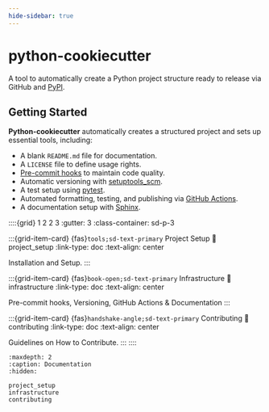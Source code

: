 ```yaml
---
hide-sidebar: true
---
```


# python-cookiecutter

A tool to automatically create a Python project structure ready to
release via GitHub and [PyPI](https://pypi.org/).

## Getting Started

**Python-cookiecutter** automatically creates a structured project and sets up essential
tools, including:

-   A blank `README.md` file for documentation.
-   A `LICENSE` file to define usage rights.
-   [Pre-commit hooks](https://pre-commit.com/) to maintain code
    quality.
-   Automatic versioning with
    [setuptools_scm](https://setuptools-scm.readthedocs.io/en/latest/).
-   A test setup using [pytest](https://docs.pytest.org/en/7.0.x/).
-   Automated formatting, testing, and publishing via [GitHub
    Actions](https://github.com/features/actions).
-   A documentation setup with
    [Sphinx](https://www.sphinx-doc.org/en/master/).


::::{grid} 1 2 2 3
:gutter: 3
:class-container: sd-p-3

:::{grid-item-card} {fas}`tools;sd-text-primary` Project Setup
:link: project_setup
:link-type: doc
:text-align: center

Installation and Setup.
:::

:::{grid-item-card} {fas}`book-open;sd-text-primary` Infrastructure
:link: infrastructure
:link-type: doc
:text-align: center

Pre-commit hooks, Versioning, GitHub Actions & Documentation
:::

:::{grid-item-card} {fas}`handshake-angle;sd-text-primary` Contributing
:link: contributing
:link-type: doc
:text-align: center

Guidelines on How to Contribute.
:::
::::


```{toctree}
:maxdepth: 2
:caption: Documentation
:hidden:

project_setup
infrastructure
contributing
```

